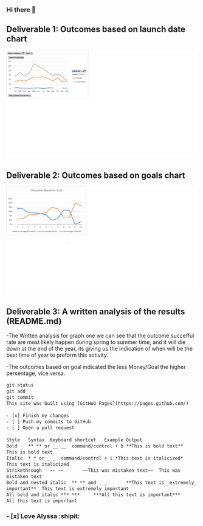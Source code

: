### Hi there 👋

<!--
**lewiclark/lewiclark** is a ✨ _special_ ✨ repository because its `README.md` (this file) appears on your GitHub profile.

Here are some ideas to get you started:

- 🔭 I’m currently working on ...
- 🌱 I’m currently learning ...
- 👯 I’m looking to collaborate on ...
- 🤔 I’m looking for help with ...
- 💬 Ask me about ...
- 📫 How to reach me: ...
- 😄 Pronouns: ...
- ⚡ Fun fact: ...
-->

## Deliverable 1: Outcomes based on launch date chart
![](resources/Theater_Outcomes_vs_Launch.png)
## Deliverable 2: Outcomes based on goals chart
![](resources/Outcomes_vs_Goals.png)

## Deliverable 3: A written analysis of the results (README.md)

-The Written analysis for graph one we can see that the outcome succefful rate are most likely happen during spring to summer time, and it will die down at the end of the year, its giving us the indication of when will be the best time of year to preform this activity.

-The outcomes based on goal indicated the less Money/Goal the higher persentage, vice versa.






```
git status
git add
git commit
This site was built using [GitHub Pages](https://pages.github.com/)

- [x] Finish my changes
- [ ] Push my commits to GitHub
- [ ] Open a pull request

Style	Syntax	Keyboard shortcut	Example	Output
Bold	** ** or __ __	command/control + b	**This is bold text**	This is bold text
Italic	* * or _ _	command/control + i	*This text is italicized*	This text is italicized
Strikethrough	~~ ~~		~~This was mistaken text~~	This was mistaken text
Bold and nested italic	** ** and _ _		**This text is _extremely_ important**	This text is extremely important
All bold and italic	*** ***		***All this text is important***	All this text is important

```

### - [x] Love Alyssa :shipit:
